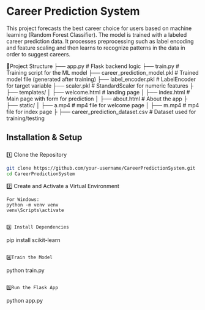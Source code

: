 
# Career Prediction System

This project forecasts the best career choice for users based on machine learning (Random Forest Classifier). The model is trained with a labeled career prediction data. It processes preprocessing such as label encoding and feature scaling and then learns to recognize patterns in the data in order to suggest careers.

📂Project Structure
 ├── app.py                         # Flask backend logic
 ├── train.py                       # Training script for the ML model
 ├── career_prediction_model.pkl    # Trained model file (generated after training)
 ├── label_encoder.pkl              # LabelEncoder for target variable
 ├── scaler.pkl                     # StandardScaler for numeric features
 ├
 ├── templates/
 │   ├── welcome.html               # landing page
 │   ├── index.html                 # Main page with form for prediction
 │   ├── about.html                 # About the app
 ├
 ├── static/
 │   ├── a.mp4                      # mp4 file for welcome page
 │   ├── m.mp4                      # mp4 file for index page
 ├
 ├── career_prediction_dataset.csv  # Dataset used for training/testing


 
## Installation & Setup

### 
1️⃣ Clone the Repository
```sh
git clone https://github.com/your-username/CareerPredictionSystem.git
cd CareerPredictionSystem
```
2️⃣ Create and Activate a Virtual Environment
```
For Windows:
python -m venv venv
venv\Scripts\activate


3️⃣ Install Dependencies
```
pip install scikit-learn
```

4️⃣Train the Model
```
python train.py
```

5️⃣Run the Flask App
```
python app.py
```
